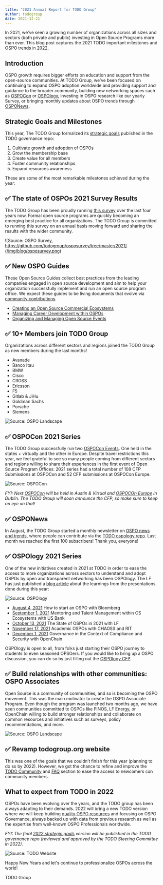 ```yaml
---
title: "2021 Annual Report for TODO Group"
author: todogroup
date: 2021-12-21
---
```


In 2021, we’ve seen a growing number of organizations across all sizes and sectors (both private and public) investing in Open Source Programs more than ever. This blog post captures the 2021 TODO important milestones and OSPO trends in 2022.

## Introduction

OSPO growth requires bigger efforts on education and support from the open-source communities. At TODO Group, we’ve been focused on continuing to expand OSPO adoption worldwide and providing support and guidance to the broader community, building new networking spaces such as [OSPOCon](https://events.linuxfoundation.org/ospocon/) or [OSPOlogy](https://www.linuxfoundation.org/blog/ospology-learnings-from-ospos-in-2021/), investing in OSPO research like our yearly Survey, or bringing monthly updates about OSPO trends through [OSPONews](https://www.getrevue.co/profile/osponews).

## Strategic Goals and Milestones

This year, The TODO Group formalized its [strategic goals](https://github.com/todogroup/governance/blob/master/goals.md) published in the TODO governance repo:

1. Cultivate growth and adoption of OSPOs
2. Grow the membership base
3. Create value for all members
4. Foster community relationships
5. Expand resources awareness

These are some of the most remarkable milestones achieved during the year:

## ✅ The state of OSPOs 2021 Survey Results

The TODO Group has been proudly running [this survey](https://github.com/todogroup/osposurvey/tree/master/2021) over the last four years now. Formal open source programs are quickly becoming an emerging best practice for all organizations. The TODO Group is committed to running this survey on an annual basis moving forward and sharing the results with the wider community.

![Source: OSPO Survey, https://github.com/todogroup/osposurvey/tree/master/2021](/img/blog/osposurvey.png)


## ✅ New OSPO Guides

These Open Source Guides collect best practices from the leading companies engaged in open source development and aim to help your organization successfully implement and run an open source program office. We expect these guides to be living documents that evolve via [community contributions](https://github.com/todogroup/todogroup.org/tree/main/content/en/guides).

* [Creating an Open Source Commercial Ecosystems](https://todogroup.org/guides/os-commercial-ecosystem/)
* [Managing Career Development within OSPOs](https://todogroup.org/guides/career-development/)
* [Organizing and Managing Open Source Events](https://todogroup.org/guides/organizing-and-managing-open-source-events/)

## ✅ 10+ Members join TODO Group

Organizations across different sectors and regions joined the TODO Group as new members during the last months!

* Avanade
* Banco Itau
* BMW
* Cisco
* CROSS
* Ericsson
* F5
* Gitlab & JiHu
* Goldman Sachs
* Porsche
* Siemens

![Source: OSPO Landscape](/img/blog/todomemberslandscape.png)

## ✅ OSPOCon 2021 Series

The TODO Group successfully run two [OSPOCon Events](https://events.linuxfoundation.org/ospocon/). One held in the states + virtually and the other in Europe. Despite travel restrictions this year, we feel grateful to see so many people coming from different sectors and regions willing to share their experiences in the first event of Open Source Program Offices: 2021 series had a total number of 108 CFP Submissions at OSPOCon and 52 CFP submissions at OSPOCon Europe.

![Source: OSPOCon](/img/blog/ospocolor.png)

*FYI: Next [OSPOCon](https://events.linuxfoundation.org/ospocon/) will be held in Austin & Virtual and [OSPOCOn Europe](https://events.linuxfoundation.org/ospocon-europe/) in Dublin. The TODO Group will soon announce the CFP, so make sure to keep an eye on that!*

## ✅ OSPONews

In August, the TODO Group started a monthly newsletter on [OSPO news and trends](https://www.getrevue.co/profile/osponews), where people can contribute via the [TODO ospology repo](https://github.com/todogroup/ospology/tree/main/newsletter). Last month we reached the first 100 subscribers! Thank you, everyone!

## ✅ OSPOlogy 2021 Series

One of the new initiatives created in 2021 at TODO in order to ease the access to more organizations across sectors to understand and adopt OSPOs by open and transparent networking has been OSPOlogy. The LF has just published a [blog article](https://www.linuxfoundation.org/blog/ospology-learnings-from-ospos-in-2021/) about the learnings from the presentations done during this year:

![Source: OSPOlogy](/img/blog/ospologycover.png)

* [August 4, 2021](https://community.linuxfoundation.org/events/details/lfhq-todo-group-presents-ospology-how-to-start-an-ospo-program/) How to start an OSPO with Bloomberg
* [September 1, 2021](https://community.linuxfoundation.org/events/details/lfhq-todo-group-presents-ospology-mentoring-talent-management-within-open-source-ecosystems/) Mentoring and Talent Management within OS Ecosystems with US Bank
* [October 13, 2021](https://community.linuxfoundation.org/events/details/lfhq-todo-group-presents-ospology-the-state-of-ospos-2021/) The State of OSPOs in 2021 with LF
* [November 17, 2021](https://community.linuxfoundation.org/events/details/lfhq-todo-group-presents-academic-ospos-fostering-open-source-culture-at-universities/) Academic OSPOs with CHAOSS and RIT
* [December 1, 2021](https://community.linuxfoundation.org/events/details/lfhq-todo-group-presents-ospology-governance-in-the-context-of-compliance-and-security/) Governance in the Context of Compliance and Security with OpenChain

OSPOlogy is open to all, from folks just starting their OSPO journey to students to even seasoned OPSOers. If you would like to bring up a OSPO discussion, you can do so by just filling out the [OSPOlogy CFP](https://github.com/todogroup/ospology/issues/new/choose).


## ✅ Build relationships with other communities: OSPO Associates

Open Source is a community of communities, and so is becoming the OSPO movement. This was the main motivator to create the OSPO Associate Program. Even though the program was launched two months ago, we have seen communities committed to OSPOs like FINOS, LF Energy, or OpenChain willing to build stronger relationships and collaborate on common resources and initiatives such as surveys, policy recommendations, and more.

![Source: OSPO Landscape](/img/blog/ospoassociatelandscape.png)

## ✅ Revamp todogroup.org website

This was one of the goals that we couldn’t finish for this year (planning to do so by 2022). However, we got the chance to refine and improve the [TODO Community](https://todogroup.org/community/) and [FAQ](https://todogroup.org/faq/) section to ease the access to newcomers con community members.


## What to expect from TODO in 2022

OSPOs have been evolving over the years, and the TODO group has been always adapting to their demands. 2022 will bring a new TODO version where we will keep building [quality OSPO resources](https://github.com/todogroup) and focusing on OSPO Governance, always backed up with data from previous research as well as the expertise from well-known OSPO Professionals worldwide.

*FYI: The final [2022 strategic goals](https://github.com/todogroup/governance/blob/master/goals.md) version will be published in the TODO governance repo (reviewed and approved by the TODO Steering Committee in 2022).*

![Source: TODO Website](/img/blog/todochallenges.png)

Happy New Years and let's continue to professionalize OSPOs across the world!

TODO Group
